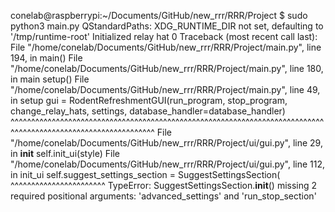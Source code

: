 conelab@raspberrypi:~/Documents/GitHub/new_rrr/RRR/Project $ sudo python3 main.py
QStandardPaths: XDG_RUNTIME_DIR not set, defaulting to '/tmp/runtime-root'
Initialized relay hat 0
Traceback (most recent call last):
  File "/home/conelab/Documents/GitHub/new_rrr/RRR/Project/main.py", line 194, in <module>
    main()
  File "/home/conelab/Documents/GitHub/new_rrr/RRR/Project/main.py", line 180, in main
    setup()
  File "/home/conelab/Documents/GitHub/new_rrr/RRR/Project/main.py", line 49, in setup
    gui = RodentRefreshmentGUI(run_program, stop_program, change_relay_hats, settings, database_handler=database_handler)
          ^^^^^^^^^^^^^^^^^^^^^^^^^^^^^^^^^^^^^^^^^^^^^^^^^^^^^^^^^^^^^^^^^^^^^^^^^^^^^^^^^^^^^^^^^^^^^^^^^^^^^^^^^^^^^^^
  File "/home/conelab/Documents/GitHub/new_rrr/RRR/Project/ui/gui.py", line 29, in __init__
    self.init_ui(style)
  File "/home/conelab/Documents/GitHub/new_rrr/RRR/Project/ui/gui.py", line 112, in init_ui
    self.suggest_settings_section = SuggestSettingsSection(
                                    ^^^^^^^^^^^^^^^^^^^^^^^
TypeError: SuggestSettingsSection.__init__() missing 2 required positional arguments: 'advanced_settings' and 'run_stop_section'
